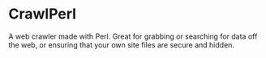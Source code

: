 # CrawlPerl
A web crawler made with Perl. Great for grabbing or searching for data off the web, or ensuring that your own site files are secure and hidden. 
